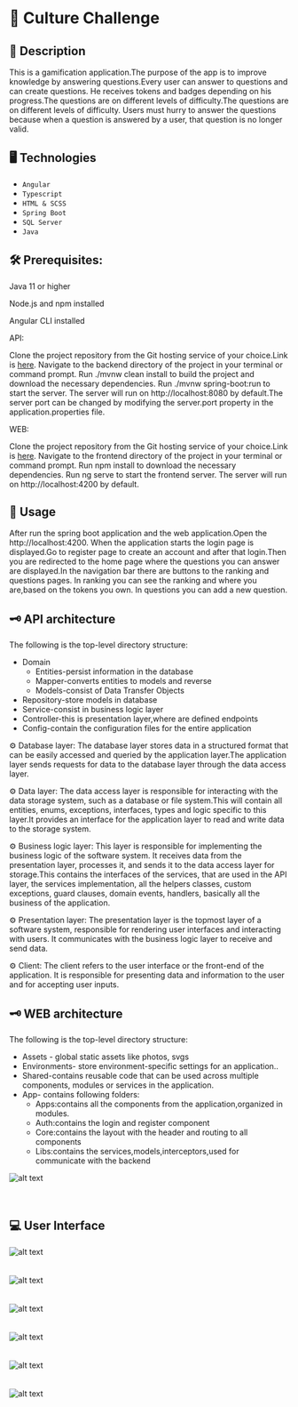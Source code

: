 # 🧠 Culture Challenge

## 🚀 Description

This is a gamification application.The purpose of the app is to improve knowledge by answering questions.Every user can answer to questions and can create questions. He receives tokens and badges depending on his progress.The questions are on different levels of difficulty.The questions are on different levels of difficulty. Users must hurry to answer the questions because when a question is answered by a user, that question is no longer valid.

## 🖥️ Technologies
* `Angular`
* `Typescript`
* `HTML & SCSS`
* `Spring Boot`
* `SQL Server`
* `Java`

## 🛠️ Prerequisites:

Java 11 or higher

Node.js and npm installed

Angular CLI installed

API:

Clone the project repository from the Git hosting service of your choice.Link is [here](https://github.com/Piciorus/AccesaInternshipGamification-API).
Navigate to the backend directory of the project in your terminal or command prompt.
Run ./mvnw clean install to build the project and download the necessary dependencies.
Run ./mvnw spring-boot:run to start the server. The server will run on http://localhost:8080 by default.The server port can be changed by modifying the server.port property in the application.properties file.

WEB:

Clone the project repository from the Git hosting service of your choice.Link is [here](https://github.com/Piciorus/AccesaInternshipGamification-Web).
Navigate to the frontend directory of the project in your terminal or command prompt.
Run npm install to download the necessary dependencies.
Run ng serve to start the frontend server. The server will run on http://localhost:4200 by default.


## 🏹 Usage

After run the spring boot application and the web application.Open the http://localhost:4200. 
When the application starts the login page is displayed.Go to register page to create an account and after that login.Then you are redirected to the home page where the questions you can answer are displayed.In the navigation bar there are buttons to the ranking and questions pages. In ranking you can see the ranking and where you are,based on the tokens you own. In questions you can add a new question.

## 🗝️ API architecture


The following is the top-level directory structure:
* Domain
   * Entities-persist information in the database
   * Mapper-converts entities to models and reverse
   * Models-consist of Data Transfer Objects
* Repository-store models in database
* Service-consist in business logic layer
* Controller-this is presentation layer,where are defined endpoints
* Config-contain the configuration files for the entire application
	
⚙️ Database layer: The database layer stores data in a structured format that can be easily accessed and queried by the application layer.The application layer sends requests for data to the database layer through the data access layer. 

⚙️ Data layer: The data access layer is responsible for interacting with the data storage system, such as a database or file system.This will contain all entities, enums, exceptions, interfaces, types and logic specific to this layer.It provides an interface for the application layer to read and write data to the storage system.

⚙️ Business logic layer: This layer is responsible for implementing the business logic of the software system. It receives data from the presentation layer, processes it, and sends it to the data access layer for storage.This contains the interfaces of the services, that are used in the API layer, the services implementation, all the helpers classes, custom exceptions, guard clauses, domain events, handlers, basically all the business of the application.

⚙️ Presentation layer: The presentation layer is the topmost layer of a software system, responsible for rendering user interfaces and interacting with users. It communicates with the business logic layer to receive and send data.

⚙️ Client: The client refers to the user interface or the front-end of the application. It is responsible for presenting data and information to the user and for accepting user inputs.


## 🗝️ WEB architecture
The following is the top-level directory structure:

* Assets - global static assets like photos, svgs
* Environments- store environment-specific settings for an application..
* Shared-contains reusable code that can be used across multiple components, modules or services in the application.
* App- contains following folders:
    * Apps:contains all the components from the application,organized in modules.
    * Auth:contains the login and register component
    * Core:contains the layout with the header and routing to all components
    * Libs:contains the services,models,interceptors,used for communicate with the backend

![alt text](https://github.com/Piciorus/Photos/blob/main/diagram1.png)<br/><br/><br/>

## 💻 User Interface
![alt text](https://github.com/Piciorus/Photos/blob/main/login.png)<br/><br/><br/>
![alt text](https://github.com/Piciorus/Photos/blob/main/registerpng.png)<br/><br/><br/>
![alt text](https://github.com/Piciorus/Photos/blob/main/login3.png)<br/><br/><br/>
![alt text](https://github.com/Piciorus/Photos/blob/main/home2.png)<br/><br/><br/>
![alt text](https://github.com/Piciorus/Photos/blob/main/ranking1.png)<br/><br/><br/>
![alt text](https://github.com/Piciorus/Photos/blob/main/quest1.png)<br/><br/><br/>


